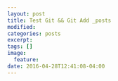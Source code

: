 ```yaml
---
layout: post
title: Test Git && Git Add _posts
modified:
categories: posts
excerpt:
tags: []
image:
  feature:
date: 2016-04-28T12:41:08-04:00
---
```


